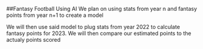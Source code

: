 ##Fantasy Football Using AI
We plan on using stats from year n and fantasy points from year n+1 to create a model

We will then use said model to plug stats from year 2022 to calculate fantasy points for 2023. We will then compare our estimated points to the actualy points scored

